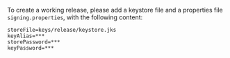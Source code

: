 To create a working release, please add a keystore file and a properties file `signing.properties`, with the following content:
```
storeFile=keys/release/keystore.jks
keyAlias=***
storePassword=***
keyPassword=***
```